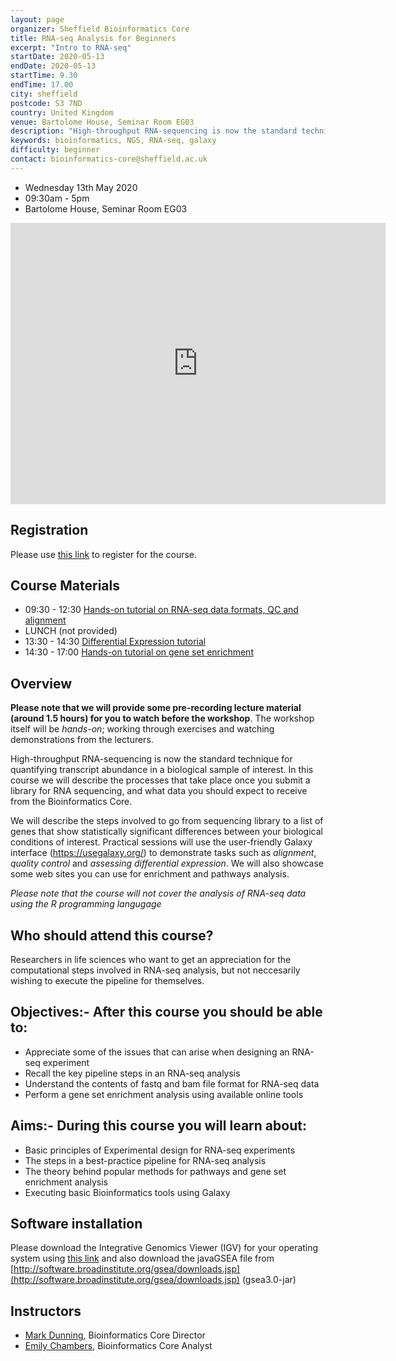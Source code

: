 ```yaml
---
layout: page
organizer: Sheffield Bioinformatics Core
title: RNA-seq Analysis for Beginners
excerpt: "Intro to RNA-seq"
startDate: 2020-05-13
endDate: 2020-05-13
startTime: 9.30
endTime: 17.00
city: sheffield
postcode: S3 7ND
country: United Kingdom
venue: Bartolome House, Seminar Room EG03
description: "High-throughput RNA-sequencing is now the standard technique for quantifying transcript abundance in a biological sample of interest. In this course we will describe the processes that take place once you submit a library for RNA sequencing, and what data you should expect to receive from the Bioinformatics Core. We will describe the steps involved to go from sequencing library to a list of genes that show statistically significant differences between your biological conditions of interest. Practical sessions will use the user-friendly Galaxy interface (https://usegalaxy.org/) to demonstrate tasks such as alignment, quality control and assessing differential expression. We will also showcase some web sites you can use for enrichment and pathways analysis."
keywords: bioinformatics, NGS, RNA-seq, galaxy
difficulty: beginner
contact: bioinformatics-core@sheffield.ac.uk
---
```


- Wednesday 13th May 2020
- 09:30am - 5pm
- Bartolome House, Seminar Room EG03

<iframe src="https://www.google.com/maps/embed?pb=!1m18!1m12!1m3!1d2379.7131045742876!2d-1.4909138841601246!3d53.38418257998699!2m3!1f0!2f0!3f0!3m2!1i1024!2i768!4f13.1!3m3!1m2!1s0x4879788327d13c2b%3A0x76151ebce3e59f6!2sBartolom%C3%A9%20House%2C%20Sheffield!5e0!3m2!1sen!2suk!4v1573134957379!5m2!1sen!2suk" width="600" height="450" frameborder="0" style="border:0;" allowfullscreen=""></iframe>

## Registration

Please use [this link](https://onlineshop.shef.ac.uk/conferences-and-events/faculty-of-medicine-dentistry-and-health/neuroscience/rnaseq-analysis-for-beginners-13th-may-2020) to register for the course.

## Course Materials


- 09:30 - 12:30 [Hands-on tutorial on RNA-seq data formats, QC and alignment]()
- LUNCH (not provided)
- 13:30 - 14:30 [Differential Expression tutorial]()
- 14:30 - 17:00 [Hands-on tutorial on gene set enrichment]()


## Overview

**Please note that we will provide some pre-recording lecture material (around 1.5 hours) for you to watch before the workshop**. The workshop itself will be *hands-on*; working through exercises and watching demonstrations from the lecturers.

High-throughput RNA-sequencing is now the standard technique for quantifying transcript abundance in a biological sample of interest. In this course we will describe the processes that take place once you submit a library for RNA sequencing, and what data you should expect to receive from the Bioinformatics Core.

We will describe the steps involved to go from sequencing library to a list of genes that show statistically significant differences between your biological conditions of interest. Practical sessions will use the user-friendly Galaxy interface (https://usegalaxy.org/) to demonstrate tasks such as *alignment*, *quality control* and *assessing differential expression*. We will also showcase some web sites you can use for enrichment and pathways analysis.

*Please note that the course will not cover the analysis of RNA-seq data using the  R programming langugage*

## Who should attend this course?

Researchers in life sciences who want to get an appreciation for the computational steps involved in RNA-seq analysis, but not neccesarily wishing to execute the pipeline for themselves. 

## Objectives:- After this course you should be able to:

- Appreciate some of the issues that can arise when designing an RNA-seq experiment 
- Recall the key pipeline steps in an RNA-seq analysis
- Understand the contents of fastq and bam file format for RNA-seq data
- Perform a gene set enrichment analysis using available online tools

## Aims:- During this course you will learn about:

- Basic principles of Experimental design for RNA-seq experiments
- The steps in a best-practice pipeline for RNA-seq analysis
- The theory behind popular methods for pathways and gene set enrichment analysis
- Executing basic Bioinformatics tools using Galaxy

## Software installation

Please download the Integrative Genomics Viewer (IGV) for your operating system using [this link](https://software.broadinstitute.org/software/igv/download) and also download the javaGSEA file from 
[http://software.broadinstitute.org/gsea/downloads.jsp](http://software.broadinstitute.org/gsea/downloads.jsp) (gsea3.0-jar)


## Instructors

- [Mark Dunning](http://sbc.shef.ac.uk/team/mark/index.html), Bioinformatics Core Director
- [Emily Chambers](http://sbc.shef.ac.uk/team/emily/index.html), Bioinformatics Core Analyst





